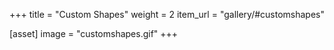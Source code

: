 +++
title = "Custom Shapes"
weight = 2
item_url = "gallery/#customshapes"

[asset]
  image = "customshapes.gif"
+++


